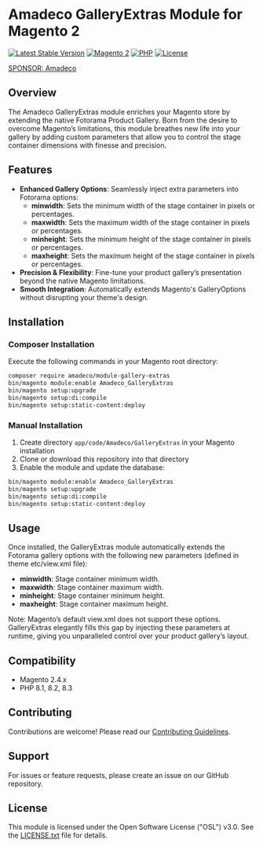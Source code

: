 # Amadeco GalleryExtras Module for Magento 2

[![Latest Stable Version](https://img.shields.io/github/v/release/Amadeco/module-gallery-extras)](https://github.com/Amadeco/module-gallery-extras/releases)
[![Magento 2](https://img.shields.io/badge/Magento-2.4.x-brightgreen.svg)](https://magento.com)
[![PHP](https://img.shields.io/badge/PHP-8.1|8.2|8.3-blue.svg)](https://www.php.net)
[![License](https://img.shields.io/github/license/Amadeco/module-gallery-extras)](https://github.com/Amadeco/module-gallery-extras/blob/main/LICENSE)

[SPONSOR: Amadeco](https://www.amadeco.fr)

## Overview

The Amadeco GalleryExtras module enriches your Magento store by extending the native Fotorama Product Gallery. Born from the desire to overcome Magento’s limitations, this module breathes new life into your gallery by adding custom parameters that allow you to control the stage container dimensions with finesse and precision.

## Features

- **Enhanced Gallery Options**: Seamlessly inject extra parameters into Fotorama options:
  - **minwidth**: Sets the minimum width of the stage container in pixels or percentages.
  - **maxwidth**: Sets the maximum width of the stage container in pixels or percentages.
  - **minheight**: Sets the minimum height of the stage container in pixels or percentages.
  - **maxheight**: Sets the maximum height of the stage container in pixels or percentages.
- **Precision & Flexibility**: Fine-tune your product gallery’s presentation beyond the native Magento limitations.
- **Smooth Integration**: Automatically extends Magento's GalleryOptions without disrupting your theme's design.

## Installation

### Composer Installation

Execute the following commands in your Magento root directory:

```bash
composer require amadeco/module-gallery-extras
bin/magento module:enable Amadeco_GalleryExtras
bin/magento setup:upgrade
bin/magento setup:di:compile
bin/magento setup:static-content:deploy
```

### Manual Installation

1. Create directory `app/code/Amadeco/GalleryExtras` in your Magento installation
2. Clone or download this repository into that directory
3. Enable the module and update the database:

```bash
bin/magento module:enable Amadeco_GalleryExtras
bin/magento setup:upgrade
bin/magento setup:di:compile
bin/magento setup:static-content:deploy
```

## Usage

Once installed, the GalleryExtras module automatically extends the Fotorama gallery options with the following new parameters (defined in theme etc/view.xml file):

- **minwidth**: Stage container minimum width.
- **maxwidth**: Stage container maximum width.
- **minheight**: Stage container minimum height.
- **maxheight**: Stage container maximum height.

Note: Magento’s default view.xml does not support these options. GalleryExtras elegantly fills this gap by injecting these parameters at runtime, giving you unparalleled control over your product gallery’s layout.

## Compatibility

- Magento 2.4.x
- PHP 8.1, 8.2, 8.3

## Contributing

Contributions are welcome! Please read our [Contributing Guidelines](CONTRIBUTING.md).

## Support

For issues or feature requests, please create an issue on our GitHub repository.

## License

This module is licensed under the Open Software License ("OSL") v3.0. See the [LICENSE.txt](LICENSE.txt) file for details.
